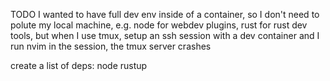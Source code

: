 TODO
I wanted to have full dev env inside of a container,
so I don't need to polute my local machine, e.g. node for webdev plugins, rust for rust dev tools, but
when I use tmux, setup an ssh session with a dev container and I run nvim in the session, the tmux server crashes

create a list of deps:
node
rustup
